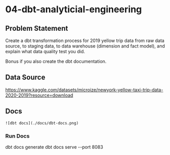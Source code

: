 # 04-dbt-analyticial-engineering

## Problem Statement
Create a dbt transformation process for 2019 yellow trip data from raw data source, to staging data, to
data warehouse (dimension and fact model), and explain what data quality test you did.

Bonus if you also create the dbt documentation.

## Data Source
https://www.kaggle.com/datasets/microize/newyork-yellow-taxi-trip-data-2020-2019?resource=download

## Docs
    ![dbt docs](./docs/dbt-docs.png)

### Run Docs
dbt docs generate
dbt docs serve --port 8083